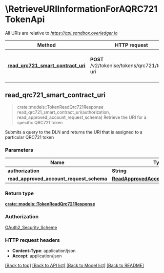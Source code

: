 # \RetrieveURIInformationForAQRC721TokenApi

All URIs are relative to *https://api.sandbox.overledger.io*

Method | HTTP request | Description
------------- | ------------- | -------------
[**read_qrc721_smart_contract_uri**](RetrieveURIInformationForAQRC721TokenApi.md#read_qrc721_smart_contract_uri) | **POST** /v2/tokenise/tokens/qrc721/token-uri | Retrieve the URI for a specific QRC721 token



## read_qrc721_smart_contract_uri

> crate::models::TokenReadQrc721Response read_qrc721_smart_contract_uri(authorization, read_approved_account_request_schema)
Retrieve the URI for a specific QRC721 token

Submits a query to the DLN and returns the URI that is assigned to a particular QRC721 token

### Parameters


Name | Type | Description  | Required | Notes
------------- | ------------- | ------------- | ------------- | -------------
**authorization** | **String** |  | [required] |
**read_approved_account_request_schema** | [**ReadApprovedAccountRequestSchema**](ReadApprovedAccountRequestSchema.md) |  | [required] |

### Return type

[**crate::models::TokenReadQrc721Response**](TokenReadQRC721Response.md)

### Authorization

[OAuth2_Security_Scheme](../README.md#OAuth2_Security_Scheme)

### HTTP request headers

- **Content-Type**: application/json
- **Accept**: application/json

[[Back to top]](#) [[Back to API list]](../README.md#documentation-for-api-endpoints) [[Back to Model list]](../README.md#documentation-for-models) [[Back to README]](../README.md)

